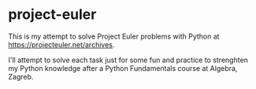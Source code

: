 # project-euler
This is my attempt to solve Project Euler problems with Python at https://projecteuler.net/archives.

I'll attempt to solve each task just for some fun and practice to strenghten my Python knowledge after a Python Fundamentals course at Algebra, Zagreb.
